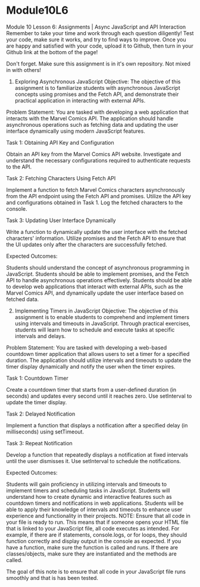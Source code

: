 # Module10L6
Module 10 Lesson 6: Assignments | Async JavaScript and API Interaction
Remember to take your time and work through each question diligently! Test your code, make sure it works, and try to find ways to improve. Once you are happy and satisfied with your code, upload it to Github, then turn in your Github link at the bottom of the page!

Don't forget. Make sure this assignment is in it's own repository. Not mixed in with others!

1. Exploring Asynchronous JavaScript
Objective: The objective of this assignment is to familiarize students with asynchronous JavaScript concepts using promises and the Fetch API, and demonstrate their practical application in interacting with external APIs.

Problem Statement: You are tasked with developing a web application that interacts with the Marvel Comics API. The application should handle asynchronous operations such as fetching data and updating the user interface dynamically using modern JavaScript features.

Task 1: Obtaining API Key and Configuration

Obtain an API key from the Marvel Comics API website. Investigate and understand the necessary configurations required to authenticate requests to the API.


Task 2: Fetching Characters Using Fetch API

Implement a function to fetch Marvel Comics characters asynchronously from the API endpoint using the Fetch API and promises. Utilize the API key and configurations obtained in Task 1. Log the fetched characters to the console.


Task 3: Updating User Interface Dynamically

Write a function to dynamically update the user interface with the fetched characters' information. Utilize promises and the Fetch API to ensure that the UI updates only after the characters are successfully fetched.

Expected Outcomes:

Students should understand the concept of asynchronous programming in JavaScript.
Students should be able to implement promises, and the Fetch API to handle asynchronous operations effectively.
Students should be able to develop web applications that interact with external APIs, such as the Marvel Comics API, and dynamically update the user interface based on fetched data.

2. Implementing Timers in JavaScript
Objective: The objective of this assignment is to enable students to comprehend and implement timers using intervals and timeouts in JavaScript. Through practical exercises, students will learn how to schedule and execute tasks at specific intervals and delays.

Problem Statement: You are tasked with developing a web-based countdown timer application that allows users to set a timer for a specified duration. The application should utilize intervals and timeouts to update the timer display dynamically and notify the user when the timer expires.

Task 1: Countdown Timer

Create a countdown timer that starts from a user-defined duration (in seconds) and updates every second until it reaches zero. Use setInterval to update the timer display.


Task 2: Delayed Notification

Implement a function that displays a notification after a specified delay (in milliseconds) using setTimeout.


Task 3: Repeat Notification

Develop a function that repeatedly displays a notification at fixed intervals until the user dismisses it. Use setInterval to schedule the notifications.


Expected Outcomes:

Students will gain proficiency in utilizing intervals and timeouts to implement timers and scheduling tasks in JavaScript.
Students will understand how to create dynamic and interactive features such as countdown timers and notifications in web applications.
Students will be able to apply their knowledge of intervals and timeouts to enhance user experience and functionality in their projects.
NOTE: Ensure that all code in your file is ready to run. This means that if someone opens your HTML file that is linked to your JavaScript file, all code executes as intended. For example, if there are if statements, console.logs, or for loops, they should function correctly and display output in the console as expected. If you have a function, make sure the function is called and runs. If there are classes/objects, make sure they are instantiated and the methods are called.

The goal of this note is to ensure that all code in your JavaScript file runs smoothly and that is has been tested.
